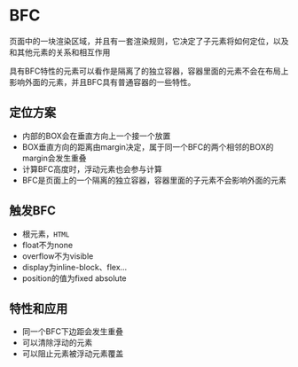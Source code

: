 # BFC 

页面中的一块渲染区域，并且有一套渲染规则，它决定了子元素将如何定位，以及和其他元素的关系和相互作用

具有BFC特性的元素可以看作是隔离了的独立容器，容器里面的元素不会在布局上影响外面的元素，并且BFC具有普通容器的一些特性。

## 定位方案

- 内部的BOX会在垂直方向上一个接一个放置
- BOX垂直方向的距离由margin决定，属于同一个BFC的两个相邻的BOX的margin会发生重叠
- 计算BFC高度时，浮动元素也会参与计算
- BFC是页面上的一个隔离的独立容器，容器里面的子元素不会影响外面的元素

## 触发BFC

- 根元素，`HTML`
- float不为none
- overflow不为visible
- display为inline-block、flex...
- position的值为fixed absolute

## 特性和应用

- 同一个BFC下边距会发生重叠
- 可以清除浮动的元素
- 可以阻止元素被浮动元素覆盖